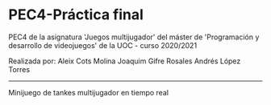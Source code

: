 # PEC4-Práctica final
PEC4 de la asignatura 'Juegos multijugador' del máster de 'Programación y desarrollo de videojuegos' de la UOC - curso 2020/2021

Realizada por:
Aleix Cots Molina
Joaquim Gifre Rosales
Andrés López Torres

------------------------------------------------------------------------

Minijuego de tankes multijugador en tiempo real
